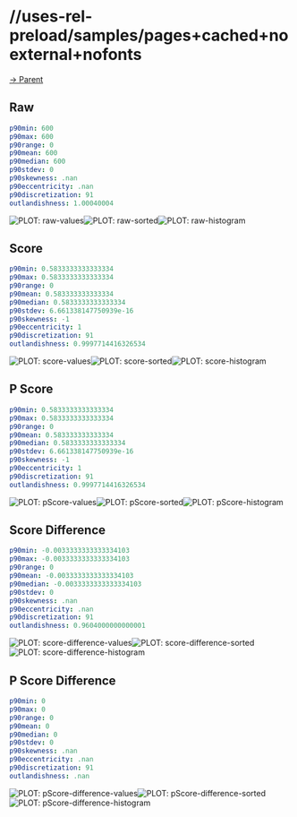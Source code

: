 
# //uses-rel-preload/samples/pages+cached+noexternal+nofonts

[→ Parent](../..)


## Raw


```yaml
p90min: 600
p90max: 600
p90range: 0
p90mean: 600
p90median: 600
p90stdev: 0
p90skewness: .nan
p90eccentricity: .nan
p90discretization: 91
outlandishness: 1.00040004

```

![PLOT: raw-values](./raw/values.svg)![PLOT: raw-sorted](./raw/sorted.svg)![PLOT: raw-histogram](./raw/histogram.svg)
## Score


```yaml
p90min: 0.5833333333333334
p90max: 0.5833333333333334
p90range: 0
p90mean: 0.583333333333334
p90median: 0.5833333333333334
p90stdev: 6.661338147750939e-16
p90skewness: -1
p90eccentricity: 1
p90discretization: 91
outlandishness: 0.9997714416326534

```

![PLOT: score-values](./score/values.svg)![PLOT: score-sorted](./score/sorted.svg)![PLOT: score-histogram](./score/histogram.svg)
## P Score


```yaml
p90min: 0.5833333333333334
p90max: 0.5833333333333334
p90range: 0
p90mean: 0.583333333333334
p90median: 0.5833333333333334
p90stdev: 6.661338147750939e-16
p90skewness: -1
p90eccentricity: 1
p90discretization: 91
outlandishness: 0.9997714416326534

```

![PLOT: pScore-values](./pScore/values.svg)![PLOT: pScore-sorted](./pScore/sorted.svg)![PLOT: pScore-histogram](./pScore/histogram.svg)
## Score Difference


```yaml
p90min: -0.0033333333333334103
p90max: -0.0033333333333334103
p90range: 0
p90mean: -0.0033333333333334103
p90median: -0.0033333333333334103
p90stdev: 0
p90skewness: .nan
p90eccentricity: .nan
p90discretization: 91
outlandishness: 0.9604000000000001

```

![PLOT: score-difference-values](./score-difference/values.svg)![PLOT: score-difference-sorted](./score-difference/sorted.svg)![PLOT: score-difference-histogram](./score-difference/histogram.svg)
## P Score Difference


```yaml
p90min: 0
p90max: 0
p90range: 0
p90mean: 0
p90median: 0
p90stdev: 0
p90skewness: .nan
p90eccentricity: .nan
p90discretization: 91
outlandishness: .nan

```

![PLOT: pScore-difference-values](./pScore-difference/values.svg)![PLOT: pScore-difference-sorted](./pScore-difference/sorted.svg)![PLOT: pScore-difference-histogram](./pScore-difference/histogram.svg)